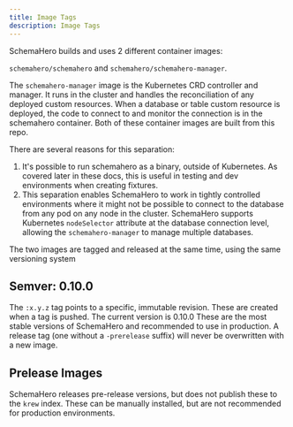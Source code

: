 ```yaml
---
title: Image Tags
description: Image Tags
---
```


SchemaHero builds and uses 2 different container images:

`schemahero/schemahero` and `schemahero/schemahero-manager`.

The `schemahero-manager` image is the Kubernetes CRD controller and manager.
It runs in the cluster and handles the reconciliation of any deployed custom resources.
When a database or table custom resource is deployed, the code to connect to and monitor the connection is in the schemahero container.
Both of these container images are built from this repo.

There are several reasons for this separation:

1. It's possible to run schemahero as a binary, outside of Kubernetes.
As covered later in these docs, this is useful in testing and dev environments when creating fixtures.
2. This separation enables SchemaHero to work in tightly controlled environments where it might not be possible to connect to the database from any pod on any node in the cluster.
SchemaHero supports Kubernetes `nodeSelector` attribute at the database connection level, allowing the `schemahero-manager` to manage multiple databases.

The two images are tagged and released at the same time, using the same versioning system

## Semver: 0.10.0

The `:x.y.z` tag points to a specific, immutable revision.
These are created when a tag is pushed.
The current version is 0.10.0
These are the most stable versions of SchemaHero and recommended to use in production. A release tag (one without a `-prerelease` suffix) will never be overwritten with a new image.

## Prelease Images

SchemaHero releases pre-release versions, but does not publish these to the `krew` index.
These can be manually installed, but are not recommended for production environments.
